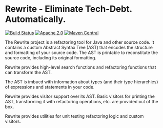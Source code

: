 # Rewrite - Eliminate Tech-Debt. Automatically.

[![Build Status](https://circleci.com/gh/openrewrite/rewrite-checkstyle.svg?style=shield)](https://circleci.com/gh/openrewrite/rewrite)
[![Apache 2.0](https://img.shields.io/github/license/openrewrite/rewrite.svg)](https://www.apache.org/licenses/LICENSE-2.0)
[![Maven Central](https://img.shields.io/maven-central/v/org.openrewrite/rewrite-java.svg)](https://mvnrepository.com/artifact/org.openrewrite/rewrite-java)

The Rewrite project is a refactoring tool for Java and other source code. It contains a custom Abstract Syntax Tree (AST)  that encodes the structure and formatting of your source code. The AST is printable to
reconstitute the source code, including its original formatting.

Rewrite provides high-level search functions and refactoring functions that can transform the AST.

The AST is imbued with information about types (and their type hierarchies)
of expressions and statements in your code.

Rewrite provides visitor support over its AST. Basic visitors for printing the AST, transforming it with refactoring
operations, etc. are provided out of the box.

Rewrite provides utilities for unit testing refactoring logic and custom visitors.
